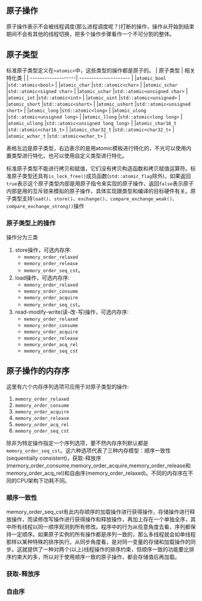 ## 原子操作
原子操作表示不会被线程调度(那么进程调度呢？)打断的操作，操作从开始到结束期间不会有其他的线程切换，把多个操作步骤看作一个不可分割的整体。
## 原子类型
标准原子类型定义在`<atomic>`中，这些类型的操作都是原子的。
| 原子类型            |  相关特化类                          |
| -------------------| ---------------------              |
|`atomic_bool`       |`std::atomic<bool>`                 |
|`atomic_char`       |`std::atomic<char>`                 |
|`atomic_schar`      |`std::atomic<signed char>`          |
|`atomic_uchar`      |`std::atomic<unsigned char>`        |
|`atomic_int`        |`std::atomic<int>`                  |
|`atomic_uint`       |`std::atomic<unsigned>`             |
|`atomic_short`      |`std::atomic<short>`                |
|`atomic_ushort`     |`std::atomic<unsigned short>`       |
|`atomic_long`       |`std::atomic<long>`                 |
|`atomic_ulong`      |`std::atomic<unsigned long>`        |
|`atomic_llong`      |`std::atomic<long long>`            |
|`atomic_ullong`     |`std::atomic<unsigned long long>`   |
|`atomic_char16_t`   |`std::atomic<char16_t>`             |
|`atomic_char32_t`   |`std::atomic<char32_t>`             |
|`atomic_wchar_t`    |`std::atomic<wchar_t>`              |

表格左边是原子类型，右边表示的是用atomic<T>模板进行特化的，不光可以使用内置类型进行特化，也可以使用自定义类型进行特化。  

标准原子类型不能进行拷贝和赋值，它们没有拷贝构造函数和拷贝赋值运算符。标准原子类型还具有`is_lock_free()`成员函数(`std::atomic_flag`除外)，如果返回`true`表示这个原子类型内部是用原子指令来实现的原子操作，返回`false`表示原子内部是用的互斥锁来模拟的原子操作，具体实现跟类型和编译的目标硬件有关。原子类型支持`load()`、`store()`、`exchange()`、`compare_exchange_weak()`、`compare_exchange_strong()`操作
### 原子类型上的操作
操作分为三类
1. store操作，可选内存序:
    - `memory_order_relaxed`
    - `memory_order_release`
    - `memory_order_seq_cst`。
2. load操作，可选内存序:
    - `memory_order_relaxed`
    - `memory_order_consume`
    - `memory_order_acquire`
    - `memory_order_seq_cst`。
3.  read-modify-write(读-改-写)操作，可选内存序:
    - `memory_order_relaxed`
    - `memory_order_consume`
    - `memory_order_acquire`
    - `memory_order_release`
    - `memory_order_acq_rel`
    - `memory_order_seq_cst`
## 原子操作的内存序
这里有六个内存序列选项可应用于对原子类型的操作:
1. `memory_order_relaxed`
2. `memory_order_consume`
3. `memory_order_acquire`
4. `memory_order_release`
5. `memory_order_acq_rel`
6. `memory_order_seq_cst`
   
除非为特定操作指定一个序列选项，要不然内存序列默认都是`memory_order_seq_cst`。这六种选项代表了三种内存模型：顺序一致性(sequentially consistent)，获取-释放序(memory_order_consume,memory_order_acquire,memory_order_release和memory_order_acq_rel)和自由序(memory_order_relaxed)。不同的内存序在不同的CPU架构下功耗不同。
### 顺序一致性
memory_order_seq_cst有此内存顺序的加载操作进行获得操作，存储操作进行释放操作，而读修改写操作进行获得操作和释放操作，再加上存在一个单独全序，其中所有线程以同一顺序观测到所有修改。程序中的行为从任意角度去看，序列都保持一定顺序。如果原子实例的所有操作都是序列一致的，那么多线程就会如单线程那样以某种特殊的排序执行。从同步角度看，是对同一变量的存储和加载操作的同步。这就提供了一种对两个(以上)线程操作的排序约束，但顺序一致的功能要比排序约束大的多，所以对于使用顺序一致的原子操作，都会存储值后再加载。
### 获取-释放序
### 自由序
